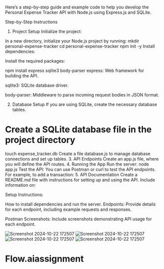 Here’s a step-by-step guide and example code to help you develop the Personal Expense Tracker API with Node.js using Express.js and SQLite.

Step-by-Step Instructions
1. Project Setup
Initialize the project:

In a new directory, initialize your Node.js project by running:
mkdir personal-expense-tracker
cd personal-expense-tracker
npm init -y
Install dependencies:

Install the required packages:

npm install express sqlite3 body-parser
express: Web framework for building the API.

sqlite3: SQLite database driver.

body-parser: Middleware to parse incoming request bodies in JSON format.

2. Database Setup
If you are using SQLite, create the necessary database tables.

# Create a SQLite database file in the project directory
touch expense_tracker.db
Create a file database.js to manage database connections and set up tables.
3. API Endpoints
Create an app.js file, where you will define the API routes.
4. Running the App
Run the server:
node app.js
Test the API: You can use Postman or curl to test the API endpoints. For example, to add a transaction:
5. API Documentation
Create a README.md file with instructions for setting up and using the API. Include information on:

Setup Instructions:

How to install dependencies and run the server.
Endpoints: Provide details for each endpoint, including example requests and responses.

Postman Screenshots: Include screenshots demonstrating API usage for each endpoint.

![Screenshot 2024-10-22 172507](https://github.com/user-attachments/assets/6d810065-fbc6-4d7c-b492-25eca242aa1f)
![Screenshot 2024-10-22 172507](https://github.com/user-attachments/assets/88ad9cf5-9d3e-465c-93d0-262b654dfbf3)
![Screenshot 2024-10-22 172507](https://github.com/user-attachments/assets/8156ddf9-977e-4de3-909b-e8724e20137f)
![Screenshot 2024-10-22 172507](https://github.com/user-attachments/assets/8f36aa33-fc7e-4826-baca-11d2a4a61414)




# Flow.aiassignment
